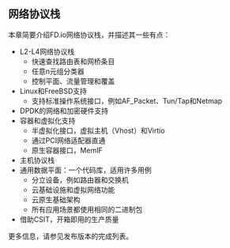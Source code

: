## 网络协议栈
本章简要介绍FD.io网络协议栈，并描述其一些有点：

* L2-L4网络协议栈
  - 快速查找路由表和网桥条目
  - 任意n元组分类器
  - 控制平面、流量管理和覆盖
* Linux和FreeBSD支持
  - 支持标准操作系统接口，例如AF_Packet、Tun/Tap和Netmap
* DPDK的网络和加密硬件支持
* 容器和虚拟化支持
  - 半虚拟化接口，虚拟主机（Vhost）和Virtio
  - 通过PCI网络适配器直通
  - 原生容器接口，MemIF
* 主机协议栈
* 通用数据平面：一个代码库，适用许多用例
  - 分立设备，例如路由器和交换机
  - 云基础设施和虚拟网络功能
  - 云原生基础架构
  - 所有应用场景都使用相同的二进制包
* 借助CSIT，开箱即用的生产质量

更多信息，请参见发布版本的完成列表。